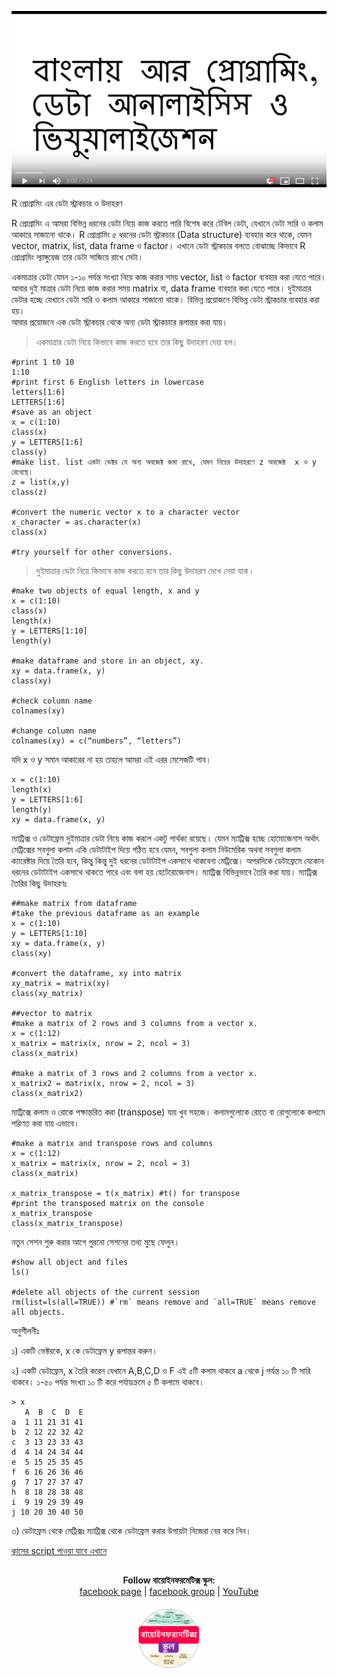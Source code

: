 [![Everything Is AWESOME](../files/youtube.png)](https://www.youtube.com/watch?v=KL7a15o0WC4 "Everything Is AWESOME")

R প্রোগ্রামিং এর ডেটা স্ট্রাকচার ও উদাহরণ

R প্রোগ্রামিং এ আমরা  বিভিন্ন ধরনের ডেটা নিয়ে কাজ করতে পারি বিশেষ করে টেবিল ডেটা, যেখানে ডেটা সারি ও কলাম আকারে সাজানো থাকে। R প্রোগ্রামিং ৫ ধরনের ডেটা স্ট্রাকচার (Data structure) ব্যবহার করে থাকে, যেমন vector, matrix, list, data frame ও  factor। এখানে ডেটা স্ট্রাকচার বলতে বোঝাচ্ছে কিভাবে  R প্রোগ্রামিং ল্যাঙ্গুয়েজ তার ডেটা সাজিয়ে রাখে সেটা।
 
একমাত্রার ডেটা যেমন ১-১০ পর্যন্ত সংখ্যা নিয়ে কাজ করার সময় vector, list ও factor ব্যবহার করা যেতে পারে। আবার দুই মাত্রার ডেটা নিয়ে কাজ করার সময় matrix বা, data frame ব্যবহার করা যেতে পারে। দুইমাত্রার ডেটার হচ্ছে যেখানে ডেটা সারি ও কলাম আকারে সাজানো থাকে। বিভিন্ন প্রয়োজনে বিভিন্ন ডেটা স্ট্রাকচার ব্যবহার করা হয়।  
আবার প্রয়োজনে এক ডেটা স্ট্রাকচার থেকে অন্য ডেটা স্ট্রাকচারে রূপান্তর করা যায়। 

>একমাত্রার ডেটা নিয়ে কিভাবে কাজ করতে হবে তার কিছু উদাহরণ দেয়া হল। 

```{r}
#print 1 t0 10
1:10
#print first 6 English letters in lowercase
letters[1:6]
LETTERS[1:6]
#save as an object
x = c(1:10)
class(x)
y = LETTERS[1:6]
class(y)
#make list. list একটা ভেক্টর যে অন্য অবজেক্ট জমা রাখে, যেমন নিচের উদাহরণে z অবজেক্ট  x ও y রেখেছে। 
z = list(x,y)
class(z)

#convert the numeric vector x to a character vector 
x_character = as.character(x)
class(x)

#try yourself for other conversions.
```
 
>দুইমাত্রার ডেটা নিয়ে কিভাবে কাজ করতে হবে তার কিছু উদাহরণ দেখে নেয়া যাক। 

```{r}
#make two objects of equal length, x and y
x = c(1:10)
class(x)
length(x)
y = LETTERS[1:10]
length(y)

#make dataframe and store in an object, xy.
xy = data.frame(x, y)
class(xy)

#check column name
colnames(xy)

#change column name
colnames(xy) = c(“numbers”, “letters”)
```

যদি x ও y সমান আকারের না হয় তাহলে আমরা এই এরর মেসেজটি পাব। 

```{r, eval = FALSE}
x = c(1:10)
length(x)
y = LETTERS[1:6]
length(y)
xy = data.frame(x, y)
```

ম্যাট্রিক্স ও ডেটাফ্রেম দুইমাত্রার ডেটা নিয়ে কাজ করলে একটু পার্থক্য রয়েছে। যেমন ম্যাট্রিক্স হচ্ছে হোমোজেনাস অর্থাৎ মেট্রিক্সের সবগুলা কলাম একি ডেটাটাইপ দিয়ে গঠিত হবে যেমন, সবগুলা কলাম নিউমেরিক অথবা সবগুলা কলাম ক্যারেক্টার দিয়ে তৈরি হবে, কিন্তু কিন্তু দুই ধরনের ডেটাটাইপ একসাথে থাকবেনা মেট্রিক্সে। অপরদিকে ডেটাফ্রেমে যেকোন ধরনের ডেটাটাইপ একসাথে থাকতে পারে এবং বলা হয় হেটেরোজেনাস। ম্যাট্রিক্স বিভিন্নভাবে তৈরি করা যায়। ম্যাট্রিক্স তৈরির কিছু উদাহরণঃ 

```{r}
##make matrix from dataframe
#take the previous dataframe as an example
x = c(1:10)
y = LETTERS[1:10]
xy = data.frame(x, y)
class(xy)

#convert the dataframe, xy into matrix
xy_matrix = matrix(xy)
class(xy_matrix)

##vector to matrix
#make a matrix of 2 rows and 3 columns from a vector x.
x = c(1:12)
x_matrix = matrix(x, nrow = 2, ncol = 3) 
class(x_matrix)

#make a matrix of 3 rows and 2 columns from a vector x.
x_matrix2 = matrix(x, nrow = 2, ncol = 3) 
class(x_matrix2)
```

ম্যট্রিক্সে কলাম ও রোকে পক্ষান্তরিত করা (transpose) যায় খুব সহজে। কলামগুলোকে রোতে বা রোগুলোকে কলামে পরিণত করা যায় এভাবে। 

```{r}
#make a matrix and transpose rows and columns
x = c(1:12)
x_matrix = matrix(x, nrow = 2, ncol = 3) 
class(x_matrix)

x_matrix_transpose = t(x_matrix) #t() for transpose 
#print the transposed matrix on the console
x_matrix_transpose
class(x_matrix_transpose)
```

নতুন সেশন শুরু করার আগে পুরনো সেশনের তথ্য মুছে ফেলুন। 

```{r}
#show all object and files
ls()

#delete all objects of the current session
rm(list=ls(all=TRUE)) #`rm` means remove and `all=TRUE` means remove all objects.
```

অনুশীলনীঃ 

১) একটি ভেক্টরকে, x কে ডেটাফ্রেম y রূপান্তর করুন। 

২) একটি ডেটাফ্রেম, x তৈরি করেন যেখানে A,B,C,D ও F এই ৫টি কলাম থাকবে a থেকে j পর্যন্ত ১০ টি সারি থাকবে। ১-৫০ পর্যন্ত সংখ্যা ১০ টি করে পর্যায়ক্রমে ৫ টি কলামে থাকবে। 

```{r, eval = FALSE}
> x
   A  B  C  D  E
a  1 11 21 31 41
b  2 12 22 32 42
c  3 13 23 33 43
d  4 14 24 34 44
e  5 15 25 35 45
f  6 16 26 36 46
g  7 17 27 37 47
h  8 18 28 38 48
i  9 19 29 39 49
j 10 20 30 40 50
```
৩) ডেটাফ্রেম থেকে মেট্রিক্সঃ ম্যাট্রিক্স থেকে ডেটাফ্রেম করার উপায়টা নিজেরা বের করে নিন।




[ক্লাসের script পাওয়া যাবে এখানে](https://github.com/Rashedul/R-Tutorials/blob/master/scripts/Lecture-02.R) 


## 

##




<p align="center">
  <b>Follow বায়োইনফরমেটিক্স স্কুল:</b><br>
  <a href="https://www.facebook.com/%E0%A6%AC%E0%A6%BE%E0%A6%AF%E0%A6%BC%E0%A7%8B%E0%A6%87%E0%A6%A8%E0%A6%AB%E0%A6%B0%E0%A6%AE%E0%A7%87%E0%A6%9F%E0%A6%BF%E0%A6%95%E0%A7%8D%E0%A6%B8-%E0%A6%B8%E0%A7%8D%E0%A6%95%E0%A7%81%E0%A6%B2-575599666193690/">facebook page</a> |
  <a href="https://www.facebook.com/groups/390262838074549/">facebook group</a> |
  <a href="https://www.youtube.com/channel/UCm-8CdrvGi2SjLEOUSCztIg?view_as=subscriber">YouTube</a>
  <br><br>
  <img src="../files/logo.png" height="100" width="100">
</p>